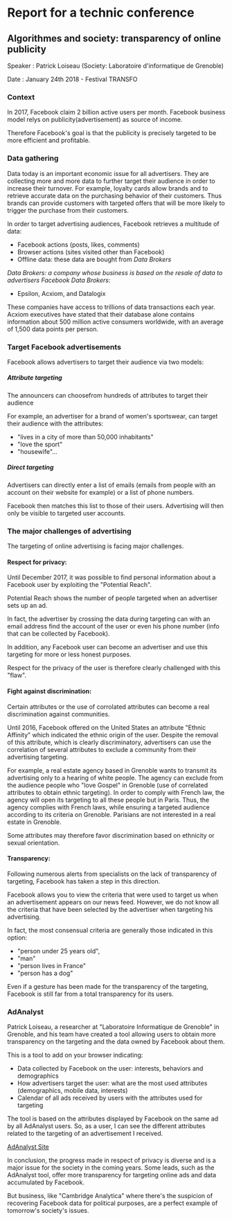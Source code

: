 # Report for a technic conference

## Algorithmes and society: transparency of online publicity

Speaker : Patrick Loiseau (Society: Laboratoire d'informatique de Grenoble)

Date : January 24th 2018 - Festival TRANSFO

### Context

In 2017, Facebook claim 2 billion active users per month. Facebook business model relys on publicity(advertisement) as source of income.

Therefore Facebook's goal is that the publicity is precisely targeted to be more efficient and profitable.

### Data gathering

Data today is an important economic issue for all advertisers. They are collecting more and more data to further target their audience in order to increase their turnover.
For example, loyalty cards allow brands and to retrieve accurate data on the purchasing behavior of their customers.
Thus brands can provide customers with targeted offers that will be more likely to trigger the purchase from their customers.

In order to target advertising audiences, Facebook retrieves a multitude of data:
* Facebook actions (posts, likes, comments)
* Browser actions (sites visited other than Facebook)
* Offline data: these data are bought from *Data Brokers*

*Data Brokers: a company whose business is based on the resale of data to advertisers*
*Facebook Data Brokers:*
- Epsilon, Acxiom, and Datalogix

These companies have access to trillions of data transactions each year. Acxiom executives have stated that their database alone contains information about 500 million active consumers worldwide, with an average of 1,500 data points per person.

### Target Facebook advertisements

Facebook allows advertisers to target their audience via two models:

##### Attribute targeting

The announcers can choosefrom hundreds of attributes to target their audience

 For example, an advertiser for a brand of women's sportswear, can target their audience with the attributes:
* "lives in a city of more than 50,000 inhabitants"
* "love the sport"
* "housewife"...

##### Direct targeting

Advertisers can directly enter a list of emails (emails from people with an account on their website for example) or a list of phone numbers.

Facebook then matches this list to those of their users. Advertising will then only be visible to targeted user accounts.

### The major challenges of advertising

The targeting of online advertising is facing major challenges.

#### Respect for privacy:

Until December 2017, it was possible to find personal information about a Facebook user by exploiting the "Potential Reach".

Potential Reach shows the number of people targeted when an advertiser sets up an ad.

In fact, the advertiser by crossing the data during targeting can with an email address find the account of the user or even his phone number (info that can be collected by Facebook).

In addition, any Facebook user can become an advertiser and use this targeting for more or less honest purposes.

Respect for the privacy of the user is therefore clearly challenged with this "flaw".

#### Fight against discrimination:

Certain attributes or the use of corrolated attributes can become a real discrimination against communities.

Until 2016, Facebook offered on the United States an attribute "Ethnic Affinity" which indicated the ethnic origin of the user.
Despite the removal of this attribute, which is clearly discriminatory, advertisers can use the correlation of several attributes to exclude a community from their advertising targeting.

For example, a real estate agency based in Grenoble wants to transmit its advertising only to a hearing of white people.
The agency can exclude from the audience people who "love Gospel" in Grenoble (use of correlated attributes to obtain ethnic targeting).
In order to comply with French law, the agency will open its targeting to all these people but in Paris.
Thus, the agency complies with French laws, while ensuring a targeted audience according to its criteria on Grenoble. Parisians are not interested in a real estate in Grenoble.

Some attributes may therefore favor discrimination based on ethnicity or sexual orientation.

#### Transparency:

Following numerous alerts from specialists on the lack of transparency of targeting, Facebook has taken a step in this direction.

Facebook allows you to view the criteria that were used to target us when an advertisement appears on our news feed.
However, we do not know all the criteria that have been selected by the advertiser when targeting his advertising.

In fact, the most consensual criteria are generally those indicated in this option:
* "person under 25 years old",
* "man"
* "person lives in France"
* "person has a dog"

Even if a gesture has been made for the transparency of the targeting, Facebook is still far from a total transparency for its users.

### AdAnalyst

Patrick Loiseau, a researcher at "Laboratoire Informatique de Grenoble" in Grenoble, and his team have created a tool allowing users to obtain more transparency on the targeting and the data owned by Facebook about them.

This is a tool to add on your browser indicating:
* Data collected by Facebook on the user: interests, behaviors and demographics
* How advertisers target the user: what are the most used attributes (demographics, mobile data, interests)
* Calendar of all ads received by users with the attributes used for targeting

The tool is based on the attributes displayed by Facebook on the same ad by all AdAnalyst users.
So, as a user, I can see the different attributes related to the targeting of an advertisement I received.

[AdAnalyst Site](https://adanalyst.mpi-sws.org)

In conclusion, the progress made in respect of privacy is diverse and is a major issue for the society in the coming years.
Some leads, such as the AdAnalyst tool, offer more transparency for targeting online ads and data accumulated by Facebook.

But business, like "Cambridge Analytica" where there's the suspicion of recovering Facebook data for political purposes, are a perfect example of tomorrow's society's issues.
